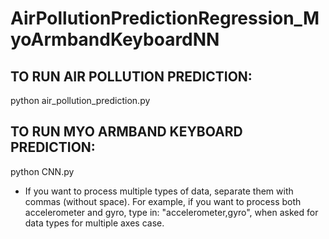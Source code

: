 # AirPollutionPredictionRegression_MyoArmbandKeyboardNN

## TO RUN AIR POLLUTION PREDICTION:
python air_pollution_prediction.py


## TO RUN MYO ARMBAND KEYBOARD PREDICTION:
python CNN.py

- If you want to process multiple types of data, separate them with commas (without space). For example, if you want to process both accelerometer and gyro, type in: "accelerometer,gyro", when asked for data types for multiple axes case.
